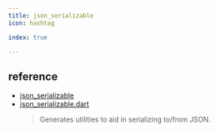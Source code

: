```yaml
---
title: json_serializable
icon: hashtag

index: true

---
```


<!-- more -->

## reference

- [json_serializable](https://pub.dev/packages/json_serializable)
- [json_serializable.dart](https://github.com/google/json_serializable.dart)
    > Generates utilities to aid in serializing to/from JSON.

